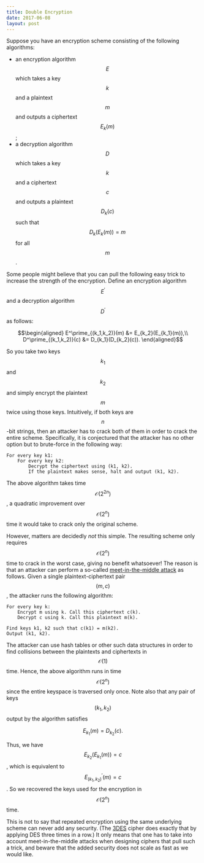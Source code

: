 ```yaml
---
title: Double Encryption
date: 2017-06-08
layout: post
---
```

Suppose you have an encryption scheme consisting of the following algorithms:

* an encryption algorithm $$E$$ which takes a key $$k$$ and a plaintext $$m$$ and outputs a ciphertext $$E_k(m)$$;
* a decryption algorithm $$D$$ which takes a key $$k$$ and a ciphertext $$c$$ and outputs a plaintext $$D_k(c)$$ such that $$D_k(E_k(m)) = m$$ for all $$m$$.

Some people might believe that you can pull the following easy trick to increase the strength of the encryption.
Define an encryption algorithm $$E^\prime$$ and a decryption algorithm $$D^\prime$$ as follows:

$$\begin{aligned}
    E^\prime_{(k_1,k_2)}(m) &= E_{k_2}(E_{k_1}(m)),\\
    D^\prime_{(k_1,k_2)}(c) &= D_{k_1}(D_{k_2}(c)).
\end{aligned}$$

So you take two keys $$k_1$$ and $$k_2$$ and simply encrypt the plaintext $$m$$ twice using those keys.
Intuitively, if both keys are $$n$$-bit strings, then an attacker has to crack both of them in order to crack the entire scheme.
Specifically, it is conjectured that the attacker has no other option but to brute-force in the following way:

    For every key k1:
        For every key k2:
            Decrypt the ciphertext using (k1, k2).
            If the plaintext makes sense, halt and output (k1, k2).

The above algorithm takes time $$\mathcal{O}(2^{2n})$$, a quadratic improvement over $$\mathcal{O}(2^n)$$ time it would take to
crack only the original scheme.

However, matters are decidedly *not* this simple. The resulting scheme only requires $$\mathcal{O}(2^n)$$ time to crack in the worst case,
giving no benefit whatsoever! The reason is that an attacker can perform a so-called [meet-in-the-middle attack](https://en.wikipedia.org/wiki/Meet-in-the-middle_attack)
as follows. Given a single plaintext-ciphertext pair $$(m,c)$$, the attacker runs the following algorithm:

    For every key k:
        Encrypt m using k. Call this ciphertext c(k).
        Decrypt c using k. Call this plaintext m(k).
    
    Find keys k1, k2 such that c(k1) = m(k2).
    Output (k1, k2).

The attacker can use hash tables or other such data structures in order to find collisions between the plaintexts and ciphertexts in $$\mathcal{O}(1)$$ time.
Hence, the above algorithm runs in time $$\mathcal{O}(2^n)$$ since the entire keyspace is traversed only once.
Note also that any pair of keys $$(k_1, k_2)$$ output by the algorithm satisfies

$$
    E_{k_1}(m) = D_{k_2}(c).
$$

Thus, we have $$E_{k_2}(E_{k_1}(m)) = c$$, which is equivalent to $$E^\prime_{(k_1,k_2)}(m) = c$$.
So we recovered the keys used for the encryption in $$\mathcal{O}(2^n)$$ time.

This is not to say that repeated encryption using the same underlying scheme can never add any security.
(The [3DES](https://en.wikipedia.org/wiki/Triple_DES) cipher does exactly that by applying DES three times in a row.)
It only means that one has to take into account meet-in-the-middle attacks when designing ciphers that pull such a trick,
and beware that the added security does not scale as fast as we would like.